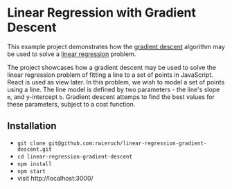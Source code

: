 # Linear Regression with Gradient Descent

This example project demonstrates how the [gradient descent](http://en.wikipedia.org/wiki/Gradient_descent) algorithm may be used to solve a [linear regression](http://en.wikipedia.org/wiki/Linear_regression) problem.

The project showcases how a gradient descent may be used to solve the linear regression problem of fitting a line to a set of points in JavaScript. React is used as view later. In this problem, we wish to model a set of points using a line. The line model is defined by two parameters - the line's slope `m`, and y-intercept `b`. Gradient descent attemps to find the best values for these parameters, subject to a cost function.

## Installation

* `git clone git@github.com:rwieruch/linear-regression-gradient-descent.git`
* `cd linear-regression-gradient-descent`
* `npm install`
* `npm start`
* visit http://localhost:3000/
